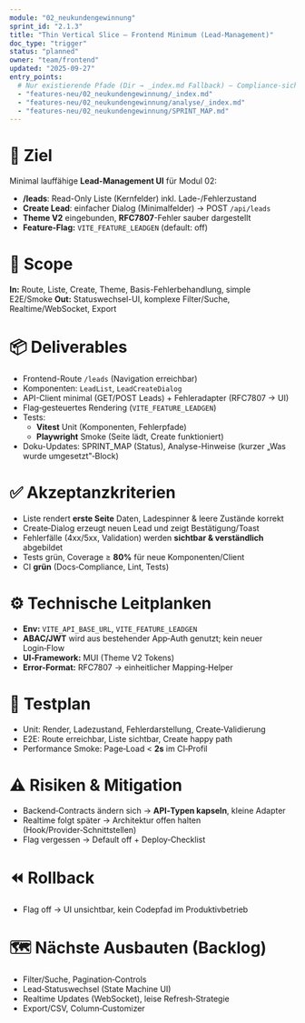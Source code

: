 ```yaml
---
module: "02_neukundengewinnung"
sprint_id: "2.1.3"
title: "Thin Vertical Slice – Frontend Minimum (Lead-Management)"
doc_type: "trigger"
status: "planned"
owner: "team/frontend"
updated: "2025-09-27"
entry_points:
  # Nur existierende Pfade (Dir → _index.md Fallback) – Compliance-sicher:
  - "features-neu/02_neukundengewinnung/_index.md"
  - "features-neu/02_neukundengewinnung/analyse/_index.md"
  - "features-neu/02_neukundengewinnung/SPRINT_MAP.md"
---
```


# 🎯 Ziel
Minimal lauffähige **Lead-Management UI** für Modul 02:
- **/leads**: Read-Only Liste (Kernfelder) inkl. Lade-/Fehlerzustand
- **Create Lead**: einfacher Dialog (Minimalfelder) → POST `/api/leads`
- **Theme V2** eingebunden, **RFC7807**-Fehler sauber dargestellt
- **Feature-Flag:** `VITE_FEATURE_LEADGEN` (default: off)

# 🔬 Scope
**In:** Route, Liste, Create, Theme, Basis-Fehlerbehandlung, simple E2E/Smoke
**Out:** Statuswechsel-UI, komplexe Filter/Suche, Realtime/WebSocket, Export

# 📦 Deliverables
- Frontend-Route `/leads` (Navigation erreichbar)
- Komponenten: `LeadList`, `LeadCreateDialog`
- API-Client minimal (GET/POST Leads) + Fehleradapter (RFC7807 → UI)
- Flag‑gesteuertes Rendering (`VITE_FEATURE_LEADGEN`)
- Tests:
  - **Vitest** Unit (Komponenten, Fehlerpfade)
  - **Playwright** Smoke (Seite lädt, Create funktioniert)
- Doku-Updates: SPRINT_MAP (Status), Analyse-Hinweise (kurzer „Was wurde umgesetzt"‑Block)

# ✅ Akzeptanzkriterien
- Liste rendert **erste Seite** Daten, Ladespinner & leere Zustände korrekt
- Create‑Dialog erzeugt neuen Lead und zeigt Bestätigung/Toast
- Fehlerfälle (4xx/5xx, Validation) werden **sichtbar & verständlich** abgebildet
- Tests grün, Coverage ≥ **80%** für neue Komponenten/Client
- CI **grün** (Docs‑Compliance, Lint, Tests)

# ⚙️ Technische Leitplanken
- **Env:** `VITE_API_BASE_URL`, `VITE_FEATURE_LEADGEN`
- **ABAC/JWT** wird aus bestehender App‑Auth genutzt; kein neuer Login‑Flow
- **UI‑Framework:** MUI (Theme V2 Tokens)
- **Error-Format:** RFC7807 → einheitlicher Mapping‑Helper

# 🧪 Testplan
- Unit: Render, Ladezustand, Fehlerdarstellung, Create‑Validierung
- E2E: Route erreichbar, Liste sichtbar, Create happy path
- Performance Smoke: Page‑Load < **2s** im CI‑Profil

# ⚠️ Risiken & Mitigation
- Backend‑Contracts ändern sich → **API‑Typen kapseln**, kleine Adapter
- Realtime folgt später → Architektur offen halten (Hook/Provider‑Schnittstellen)
- Flag vergessen → Default off + Deploy‑Checklist

# ⏪ Rollback
- Flag off → UI unsichtbar, kein Codepfad im Produktivbetrieb

# 🗺️ Nächste Ausbauten (Backlog)
- Filter/Suche, Pagination‑Controls
- Lead‑Statuswechsel (State Machine UI)
- Realtime Updates (WebSocket), leise Refresh‑Strategie
- Export/CSV, Column‑Customizer